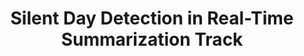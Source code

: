 ---
title: "Silent Day Detection in Real-Time Summarization Track"
collection: publications
paperurl: 'http://peilin-yang.github.io/files/pub/trec_rts_17.pdf'
pubtag: 'bigdata'
citation: 'Kuang Lu, <strong>Peilin Yang</strong>, Hui Fang. <strong><i>Silent Day Detection in Real-Time Summarization Track</i></strong>. In Proceedings of the 26th Text REtreival Conference (<strong class="conference"><i>TREC&#39;2017</i></strong>), 2017.'
bibtex: '<pre>@inproceedings{DBLP:conf/trec/Yang17,<br>
  author    = {Kuang Lu and Peilin Yang and Hui Fang},<br>
  title     = {Silent Day Detection in Real-Time Summarization Track},<br>
  booktitle = {Proceedings of The Twenty-Sixth Text REtrieval Conference, {TREC}<br>
               2017, Gaithersburg, Maryland, USA, November 19-21, 2017},<br>
  year      = {2017},<br>
  crossref  = {DBLP:conf/trec/2017},<br>
  url       = {http://trec.nist.gov/pubs/trec26/papers/udel_fang-RT.pdf},<br>
  timestamp = {Fri, 02 Dec 2017 07:55:17 +0200},<br>
  bibsource = {dblp computer science bibliography, http://dblp.org}<br>
}<br>
</pre>'
---